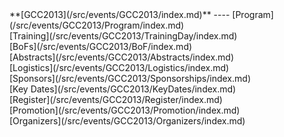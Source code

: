 <div class='linkbox'>
**[GCC2013](/src/events/GCC2013/index.md)**
----
[Program](/src/events/GCC2013/Program/index.md)<br />
[Training](/src/events/GCC2013/TrainingDay/index.md)<br />
[BoFs](/src/events/GCC2013/BoF/index.md)<br />
[Abstracts](/src/events/GCC2013/Abstracts/index.md)<br />
[Logistics](/src/events/GCC2013/Logistics/index.md)<br />
[Sponsors](/src/events/GCC2013/Sponsorships/index.md)<br />
[Key Dates](/src/events/GCC2013/KeyDates/index.md)<br />
[Register](/src/events/GCC2013/Register/index.md)<br />
[Promotion](/src/events/GCC2013/Promotion/index.md)<br />
[Organizers](/src/events/GCC2013/Organizers/index.md)<br />
</div>
